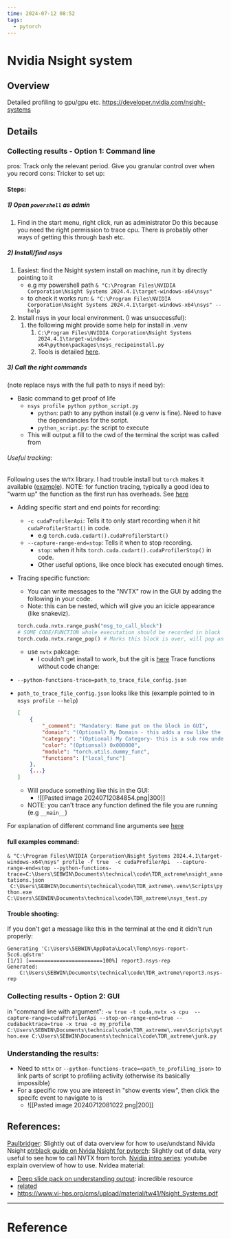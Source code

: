 ```yaml
---
time: 2024-07-12 08:52
tags:
  - pytorch
---
```

# Nvidia Nsight system

## Overview
Detailed profiling to gpu/gpu etc. https://developer.nvidia.com/nsight-systems
## Details

### Collecting results - Option 1: Command line
pros: Track only the relevant period. Give you granular control over when you record
cons: Tricker to set up:

#### Steps:
##### 1) Open `powershell` as admin
1) Find in the start menu, right click, run as administrator
Do this because you need the right permission to trace cpu. There is probably other ways of getting this through bash etc.
##### 2) Install/find nsys
1) Easiest: find the Nsight system install on machine, run it by directly pointing to it
	- e.g my powershell path `& "C:\Program Files\NVIDIA Corporation\Nsight Systems 2024.4.1\target-windows-x64\nsys"`
	- to check it works run: `& "C:\Program Files\NVIDIA Corporation\Nsight Systems 2024.4.1\target-windows-x64\nsys" --help`
2) Install nsys in your local environment. (I was unsuccessful):
	1) the following might provide some help for install in .venv
		1) `C:\Program Files\NVIDIA Corporation\Nsight Systems 2024.4.1\target-windows-x64\python\packages\nsys_recipeinstall.py`
		2) Tools is detailed [here](https://docs.nvidia.com/nsight-systems/2023.3/pdf/InstallationGuide.pdf).
##### 3) Call the right commands
(note replace nsys with the full path to nsys if need by):
- Basic command to get proof of life
	- `nsys profile python python_script.py`
		- `python`:  path to any python install (e.g venv is fine). Need to have the dependancies for the script.
		-  `python_script.py`: the script to execute
	- This will output a fill to the cwd of the terminal the script was called from
###### Useful tracking:
Following uses the `NVTX` library. I had trouble install but `torch` makes it available ([example](https://dev-discuss.pytorch.org/t/using-nsight-systems-to-profile-gpu-workload/59)).
NOTE: for function tracing, typically a good idea to "warm up" the function as the first run has overheads. See [here](https://dev-discuss.pytorch.org/t/using-nsight-systems-to-profile-gpu-workload/59)

- Adding specific start and end points for recording:
	- `-c cudaProfilerApi`:  Tells it to only start recording when it hit `cudaProfilerStart()` in code.
		- e.g `torch.cuda.cudart().cudaProfilerStart()`
	- `--capture-range-end=stop`: Tells it when to stop recording.
		- `stop`: when it hits `torch.cuda.cudart().cudaProfilerStop()` in code.
		- Other useful options, like once block has executed enough times.
- Tracing specific function:
	- You can write messages to the "NVTX" row in the GUI by adding the following in your code.
	- Note: this can be nested, which will give you an icicle appearance (like snakeviz).
	```python
	torch.cuda.nvtx.range_push("msg_to_call_block")
	# SOME CODE/FUNCTION whole executation should be recorded in block "msg_to_call_block"
	torch.cuda.nvtx.range_pop() # Marks this block is over, will pop and retrun to the next block
	```
	- use `nvtx` pakcage:
		- I couldn't get install to work, but the git is [here](https://github.com/NVIDIA/NVTX/tree/release-v3/python)
Trace functions without code change:
- `--python-functions-trace=path_to_trace_file_config.json`
- `path_to_trace_file_config.json` looks like this (example pointed to in `nsys profile --help`)

	```json
	[
		{
			"_comment": "Mandatory: Name put on the block in GUI",
			"domain": "(Optional) My Domain - this adds a row like the NTVX row",
			"category": "(Optional) My Category- this is a sub row under that",
			"color": "(Optionsal) 0x008000",
			"module": "torch.utils.dummy_func",
			"functions": ["local_func"]
		},
		{...}
	]
	```
	- Will produce something like this in the GUI:
		- ![[Pasted image 20240712084854.png|300]]
	- NOTE: you can't trace any function defined the file you are running (e.g `__main__`)

For explanation of different command line arguments see [here](https://docs.nvidia.com/nsight-systems/UserGuide/index.html#openacc-trace)

#### full examples command:
`& "C:\Program Files\NVIDIA Corporation\Nsight Systems 2024.4.1\target-windows-x64\nsys" profile -f true  -c cudaProfilerApi  --capture-range-end=stop --python-functions-trace=C:\Users\SEBWIN\Documents\technical\code\TDR_axtreme\nsight_annotations.json  C:\Users\SEBWIN\Documents\technical\code\TDR_axtreme\.venv\Scripts\python.exe C:\Users\SEBWIN\Documents\technical\code\TDR_axtreme\nsys_test.py`


#### Trouble shooting:

If you don't get a message like this in the terminal at the end it didn't run properly:
```
Generating 'C:\Users\SEBWIN\AppData\Local\Temp\nsys-report-5cc6.qdstrm'
[1/1] [========================100%] report3.nsys-rep
Generated:
    C:\Users\SEBWIN\Documents\technical\code\TDR_axtreme\report3.nsys-rep
```

### Collecting results -  Option 2: GUI
in "command line with argument": `-w true -t cuda,nvtx -s cpu  --capture-range=cudaProfilerApi --stop-on-range-end=true --cudabacktrace=true -x true -o my_profile C:\Users\SEBWIN\Documents\technical\code\TDR_axtreme\.venv\Scripts\python.exe C:\Users\SEBWIN\Documents\technical\code\TDR_axtreme\junk.py`

### Understanding the results:
- Need to `nttx` or `--python-functions-trace=<path_to_profiling_json>` to link parts of script to profiling activity (otherwise its basically impossible)
- For a specific row you are interest in "show events view", then click the specifc event to navigate to is
	- ![[Pasted image 20240712081022.png|200]]

## References:
[Paulbridger](https://paulbridger.com/posts/nsight-systems-systematic-optimization/):  Slightly out of data overview for how to use/undstand Nivida Nsight
[ptrblack guide on Nvida Nsight for pytorch](https://dev-discuss.pytorch.org/t/using-nsight-systems-to-profile-gpu-workload/59): Slightly out of data, very useful to see how to call NVTX from torch.
[Nvidia intro series](https://www.youtube.com/watch?v=xdFQZSV5IrU&list=PL5B692fm6--ukF8S7ul5NmceZhXLRv_lR): youtube explain overview of how to use.
Nvidea material:
- [Deep slide pack on understanding output](https://alcf.anl.gov/sites/default/files/2022-07/Nsight%20Systems%20-%20DL%20Profiling%20Argonne%20National%20Labs%202022-06-30.pdf): incredible resource
-  [related](https://indico.cern.ch/event/962112/contributions/4047370/attachments/2159916/3643963/Nsight%20Systems%20-%20x86%20Introduction%20-%20CERN.pdf)
- https://www.vi-hps.org/cms/upload/material/tw41/Nsight_Systems.pdf



---
# Reference
